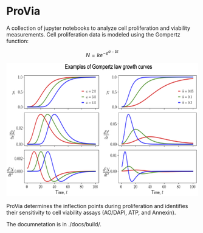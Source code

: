 # ProVia

A collection of jupyter notebooks to analyze cell proliferation and viability measurements. Cell proliferation data is modeled using the Gompertz function:

```math
N = k e^{-e^{a-bt}}
```

<center><img src="./docs/gompertz-demo.png" height="350"></center>

ProVia determines the inflection points during proliferation and identifies their sensitivity to cell viability assays (AO/DAPI, ATP, and Annexin).


The documnetation is in ./docs/build/.
